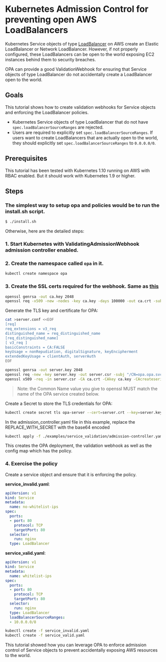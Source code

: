 # Kubernetes Admission Control for preventing open AWS LoadBalancers

Kubernetes Service objects of type [LoadBalancer](https://kubernetes.io/docs/tasks/access-application-cluster/create-external-load-balancer/) on AWS create an Elastic LoadBalancer or Network LoadBalancer. However, if not properly configured, these LoadBalancers can be open to the world exposing EC2 instances behind them to security breaches.

OPA can provide a good ValidationWebhook for ensuring that Service objects of type LoadBalancer do not accidentally create a LoadBalancer open to the world.

## Goals

This tutorial shows how to create validation webhooks for Service objects and enforcing the LoadBalancer policies.

- Kubernetes Service objects of type LoadBalancer that do not have `spec.loadBalancerSourceRanges` are rejected.
- Users are required to explicitly set `spec.loadBalancerSourceRanges`. If users want to create LoadBalancers that are actually open to the world, they should explicitly set `spec.loadBalancerSourceRanges` to `0.0.0.0/0`.

## Prerequisites

This tutorial has been tested with Kubernetes 1.10 running on AWS with RBAC enabled. But it should work with Kubernetes 1.9 or higher.

## Steps

### The simplest way to setup opa and policies would be to run the install.sh script.

```bash
$ ./install.sh
```

Otherwise, here are the detailed steps:

### 1. Start Kubernetes with ValidatingAdmissionWebhook admission controller enabled.

### 2. Create the namespace called `opa` in it.

```bash
kubectl create namespace opa
```

### 3. Create the SSL certs required for the webhook. Same as [this](https://github.com/open-policy-agent/opa/blob/master/docs/book/kubernetes-admission-control.md#3-deploy-opa-on-top-of-kubernetes)

```bash
openssl genrsa -out ca.key 2048
openssl req -x509 -new -nodes -key ca.key -days 100000 -out ca.crt -subj "/CN=admission_ca"
```

Generate the TLS key and certificate for OPA:

```bash
cat >server.conf <<EOF
[req]
req_extensions = v3_req
distinguished_name = req_distinguished_name
[req_distinguished_name]
[ v3_req ]
basicConstraints = CA:FALSE
keyUsage = nonRepudiation, digitalSignature, keyEncipherment
extendedKeyUsage = clientAuth, serverAuth
EOF
```

```bash
openssl genrsa -out server.key 2048
openssl req -new -key server.key -out server.csr -subj "/CN=opa.opa.svc" -config server.conf
openssl x509 -req -in server.csr -CA ca.crt -CAkey ca.key -CAcreateserial -out server.crt -days 100000 -extensions v3_req -extfile server.conf
```

> Note: the Common Name value you give to openssl MUST match the name of the OPA service created below.

Create a Secret to store the TLS credentials for OPA:

```bash
kubectl create secret tls opa-server --cert=server.crt --key=server.key
```

In the admission_controller.yaml file in this example, replace the REPLACE_WITH_SECRET with the base64 encoded 

```bash
kubectl apply -f ./examples/service_validation/admission-controller.yaml
```

This creates the OPA deployment, the validation webhook as well as the config map which has the policy.

### 4. Exercise the policy

Create a service object and ensure that it is enforcing the policy.

**service_invalid.yaml**:

```yaml
apiVersion: v1
kind: Service
metadata:
  name: no-whitelist-ips
spec:
  ports:
  - port: 80
    protocol: TCP
    targetPort: 80
  selector:
    run: nginx
  type: LoadBalancer
```

**service_valid.yaml**:

```yaml
apiVersion: v1
kind: Service
metadata:
  name: whitelist-ips
spec:
  ports:
  - port: 80
    protocol: TCP
    targetPort: 80
  selector:
    run: nginx
  type: LoadBalancer
  loadBalancerSourceRanges:
  - 10.0.0.0/8
```

```bash
kubectl create -f service_invalid.yaml
kubectl create -f service_valid.yaml
```

This tutorial showed how you can leverage OPA to enforce admission control of Service objects to prevent accidentally exposing AWS resources to the world.

